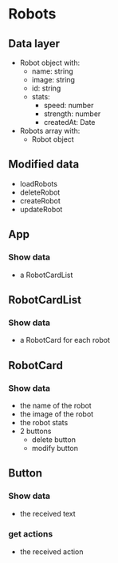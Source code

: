 # Robots

## Data layer

- Robot object with:
  - name: string
  - image: string
  - id: string
  - stats:
    - speed: number
    - strength: number
    - createdAt: Date
- Robots array with:
  - Robot object

## Modified data

- loadRobots
- deleteRobot
- createRobot
- updateRobot

## App

### Show data

- a RobotCardList

## RobotCardList

### Show data

- a RobotCard for each robot

## RobotCard

### Show data

- the name of the robot
- the image of the robot
- the robot stats
- 2 buttons
  - delete button
  - modify button

## Button

### Show data

- the received text

### get actions

- the received action
